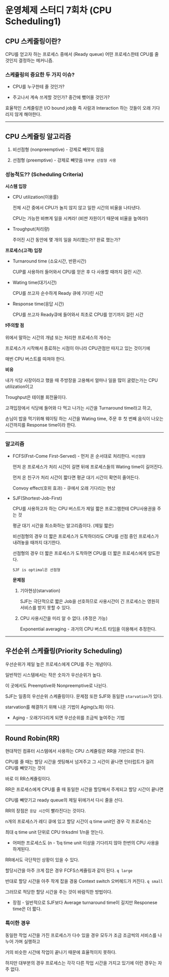 # 운영체제 스터디 7회차 (CPU Scheduling1)

## CPU 스케줄링이란?

CPU를 얻고자 하는 프로세스 중에서 (Ready queue) 어떤 프로세스한테 CPU를 줄 것인지 결정하는 메커니즘.

### 스케쥴링의 중요한 두 가지 이슈?

- CPU를 누구한테 줄 것인가?

- 주고나서 계속 쓰게할 것인가? 중간에 뺐어올 것인가?

효율적인 스케줄링은 I/O bound job들 즉 사람과 Interaction 하는 것들이 오래 기다리지 않게 해야한다.

---

## CPU 스케쥴링 알고리즘

1. 비선점형 (nonpreemptive) - 강제로 빼앗지 않음

2. 선점형 (preemptive) - 강제로 빼앗음 `대부분 선점형 사용`

### 성능척도?? (Scheduling Criteria)

**시스템 입장**

- CPU utilization(이용률)

  전체 시간 중에서 CPU가 놀지 않지 않고 일한 시간의 비율을 나타낸다.

  CPU는 가능한 바쁘게 일을 시켜라! (비싼 자원이기 때문에 비율을 높여라!)

- Troughput(처리량)

  주어진 시간 동안에 몇 개의 일을 처리했는가? 완료 했는가?

**프로세스(고객) 입장**

- Turnaround time (소요시간, 반환시간)

  CUP를 사용하러 들어와서 CPU를 얻은 후 다 사용할 때까지 걸린 시간.

- Wating time(대기시간)

  CPU를 쓰고자 순수하게 Ready 큐에 기다린 시간

- Response time(응답 시간)

  CPU를 쓰고자 Ready큐에 들어와서 최초로 CPU를 얻기까지 걸린 시간

**❗️주의할 점**

위에서 말하는 시간의 개념 또는 처리한 프로세스의 개수는

프로세스가 시작해서 종료하는 시점이 아니라 CPU관점만 따지고 있는 것이기에

매번 CPU 버스트를 따져야 한다.

**비유**

내가 식당 사장이라고 했을 때 주방장을 고용해서 얼마나 일을 많이 굴렸는가는 CPU utilization이고

Troughput은 테이블 회전율이다.

고객입장에서 식당에 들어와 다 먹고 나가는 시간을 Turnaround time라고 하고,

손님이 밥을 먹기위해 웨이팅 하는 시간을 Wating time, 주문 후 첫 번째 음식이 나오는 시간까지를 Response time이라 한다.

---

### 알고리즘

- FCFS(Frst-Come First-Served) - 먼저 온 순서대로 처리한다. `비선점형`

  먼저 온 프로세스가 처리 시간이 길면 뒤에 프로세스들의 Wating time이 길어진다.

  먼저 온 친구가 처리 시간이 짧다면 평균 대기 시간이 확연히 줄어든다.

  Convoy effect(호위 효과) - 큐에서 오래 기다리는 현상

- SJF(Shortest-Job-First)

  CPU를 사용하고자 하는 CPU 버스트가 제일 짧은 프로그램한테 CPU사용권을 주는 것

  평균 대기 시간을 최소화하는 알고리즘이다. (제일 짧은)

  비선점형의 경우 더 짧은 프로세스가 도착하더라도 CPU를 선점 중인 프로세스가 내려놓을 때까지 대기한다.

  선점형의 경우 더 짧은 프로세스가 도착하면 CPU를 더 짧은 프로세스에게 양도한다.

  `SJF is optimal은 선점형`

  **문제점**

  1. 기아현상(starvation)

     SJF는 극단적으로 짧은 Job을 선호하므로 사용시간이 긴 프로세스는 영원히 서비스를 받지 못할 수 있다.

  2. CPU 사용시간을 미리 알 수 없다. (추정은 가능)

     Exponential averaging - 과거의 CPU 버스트 타임을 이용해서 추정한다.

---

## 우선순위 스케쥴링(Priority Scheduling)

우선순위가 제일 높은 프로세스에게 CPU를 주는 개념이다.

일반적인 시스템에서는 작은 숫자가 우선순위가 높다.

이 곳에서도 Preemptive와 Nonpreemptive로 나뉜다.

SJF는 일종의 우선순위 스케쥴링이다. 문제점 또한 SJF와 동일한 `starvation`가 있다.

starvation를 해결하기 위해 나온 기법이 Aging(노화) 이다.

- Aging - 오래기다리게 되면 우선순위를 조금씩 높여주는 기법

---

## Round Robin(RR)

현대적인 컴퓨터 시스템에서 사용하는 CPU 스케쥴링은 RR을 기반으로 한다.

CPU를 줄 때는 할당 시간을 셋팅해서 넘겨주고 그 시간이 끝나면 인터럽트가 걸려 CPU를 빼앗기는 것이

바로 이 RR스케쥴링이다.

RR은 프로세스에게 CPU를 줄 때 동일한 시간을 할당해서 주게되고 할당 시간이 끝나면

CPU를 빼앗기고 ready queue의 제일 뒤에가서 다시 줄을 선다.

RR의 장점은 `응답 시간`이 빨라진다는 것이다.

n개의 프로세스가 레디 큐에 있고 할당 시간이 q time unit인 경우 각 프로세스는

최대 q time unit 단위로 CPU tlrksdml 1/n을 얻는다.

- 어떠한 프로세스도 (n - 1)q time unit 이상을 기다리지 않아 한번의 CPU 사용을 하게된다.

RR에서도 극단적인 상황이 있을 수 있다.

할당시간을 아주 크게 잡은 경우 FCFS스케쥴링과 같이 된다. `q large`

반대로 할당 시간을 아주 작게 잡을 경웅 Context switch 오버헤드가 커진다. `q small`

그러므로 적당한 할당 시간을 주는 것이 바람직한 방법이다.

- 장점 - 일반적으로 SJF보다 Average turnaround time이 길지만 Responese time은 더 짧다.

### 특이한 경우

동일한 작업 시간을 가진 프로세스가 다수 있을 경우 모두가 조금 조금씩의 서비스를 나누어 가며 실행하고

거의 비슷한 시간에 작업이 끝나기 때문에 효율적이지 못하다.

하지만 대부분의 경우 프로세스는 각각 다른 작업 시간을 가지고 있기에 이런 경우는 자주 없다.
